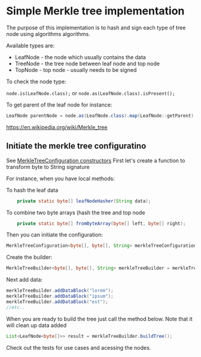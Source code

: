 # Simple Merkle tree implementation

The purpose of this implementation is to hash and sign each type of tree node using algorithms algorithms.

Available types are:
- LeafNode - the node which usually contains the data
- TreeNode - the tree node between leaf node and top node
- TopNode - top node - usually needs to be signed

To check the node type:

`node.is(LeafNode.class);` or `node.as(LeafNode.class).isPresent();`

To get parent of the leaf node for instance:
```java
LeafNode parentNode = node.as(LeafNode.class).map(LeafNode::getParent).orElse(null);
```

https://en.wikipedia.org/wiki/Merkle_tree

## Initiate the merkle tree configuratino

See [MerkleTreeConfiguration constructors](src/main/java/ee/fj/merkletree/MerkleTreeConfiguration.java) 
First let's create a function to transform byte to String signature

For instance, when you have local methods:

To hash the leaf data
```java
    private static byte[] leafNodeHasher(String data);
```

To combine two byte arrays (hash the tree and top node

```java
    private static byte[] fromByteArray(byte[] left, byte[] right);
```

Then you can initiate the configuration:
```java
MerkleTreeConfiguration<byte[], byte[], String> merkleTreeConfiguration = new MerkleTreeConfiguration<byte[], byte[], String>(MerkleTreeBuilderTest::leafNodeHasher, MerkleTreeBuilderTest::fromByteArray);
```

Create the builder:
```java   
MerkleTreeBuilder<byte[], byte[], String> merkleTreeBuilder = merkleTreeConfiguration.getBuilder();
```

Next add data:

```java
merkleTreeBuilder.addDataBlock("lorem");
merkleTreeBuilder.addDataBlock("ipsum");
merkleTreeBuilder.addDataBlock("est");
//etc..
```

When you are ready to build the tree just call the method below. Note that it will clean up data added

```java
List<LeafNode<byte[]>> result = merkleTreeBuilder.buildTree();
```

Check out the tests for use cases and acessing the nodes.
